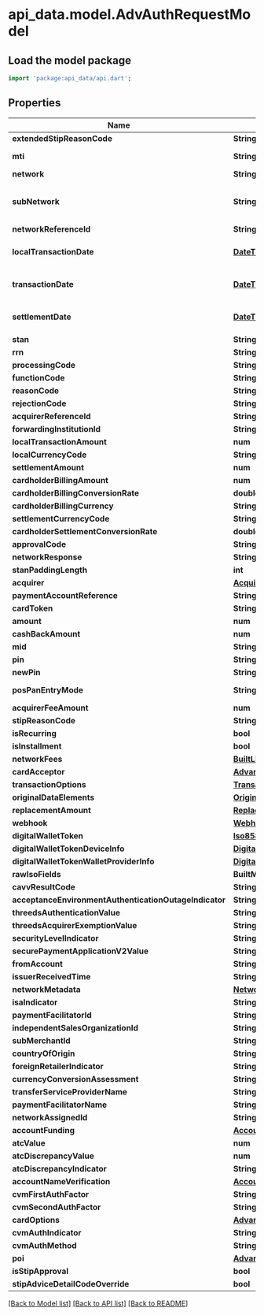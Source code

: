 # api_data.model.AdvAuthRequestModel

## Load the model package
```dart
import 'package:api_data/api.dart';
```

## Properties
Name | Type | Description | Notes
------------ | ------------- | ------------- | -------------
**extendedStipReasonCode** | **String** |  | [optional] 
**mti** | **String** | Default is 0100 | [optional] 
**network** | **String** |  | 
**subNetwork** | **String** | Defaults to VISANET if network is VISA | [optional] 
**networkReferenceId** | **String** |  | [optional] 
**localTransactionDate** | [**DateTime**](DateTime.md) | yyyy-MM-dd, yyyy-MM-ddThh:mm:ssZ | [optional] 
**transactionDate** | [**DateTime**](DateTime.md) | yyyy-MM-dd, yyyy-MM-ddThh:mm:ssZ | [optional] 
**settlementDate** | [**DateTime**](DateTime.md) | yyyy-MM-dd, yyyy-MM-ddThh:mm:ssZ | [optional] 
**stan** | **String** |  | [optional] 
**rrn** | **String** |  | [optional] 
**processingCode** | **String** |  | [optional] 
**functionCode** | **String** |  | [optional] 
**reasonCode** | **String** |  | [optional] 
**rejectionCode** | **String** |  | [optional] 
**acquirerReferenceId** | **String** |  | [optional] 
**forwardingInstitutionId** | **String** |  | [optional] 
**localTransactionAmount** | **num** |  | [optional] 
**localCurrencyCode** | **String** |  | [optional] 
**settlementAmount** | **num** |  | [optional] 
**cardholderBillingAmount** | **num** |  | [optional] 
**cardholderBillingConversionRate** | **double** |  | [optional] 
**cardholderBillingCurrency** | **String** |  | [optional] 
**settlementCurrencyCode** | **String** |  | [optional] 
**cardholderSettlementConversionRate** | **double** |  | [optional] 
**approvalCode** | **String** |  | [optional] 
**networkResponse** | **String** |  | [optional] 
**stanPaddingLength** | **int** |  | [optional] 
**acquirer** | [**Acquirer**](Acquirer.md) |  | [optional] 
**paymentAccountReference** | **String** |  | [optional] 
**cardToken** | **String** |  | 
**amount** | **num** |  | [optional] 
**cashBackAmount** | **num** |  | [optional] 
**mid** | **String** |  | [optional] 
**pin** | **String** |  | [optional] 
**newPin** | **String** |  | [optional] 
**posPanEntryMode** | **String** | Default is MAG_STRIPE | [optional] 
**acquirerFeeAmount** | **num** |  | [optional] 
**stipReasonCode** | **String** |  | [optional] 
**isRecurring** | **bool** | Default is false | [optional] 
**isInstallment** | **bool** | Default is false | [optional] 
**networkFees** | [**BuiltList&lt;NetworkFeeModel&gt;**](NetworkFeeModel.md) |  | [optional] 
**cardAcceptor** | [**AdvancedAuthCardAcceptorModel**](AdvancedAuthCardAcceptorModel.md) |  | [optional] 
**transactionOptions** | [**TransactionOptions**](TransactionOptions.md) |  | [optional] 
**originalDataElements** | [**OriginalDataElements**](OriginalDataElements.md) |  | [optional] 
**replacementAmount** | [**ReplacementAmount**](ReplacementAmount.md) |  | [optional] 
**webhook** | [**Webhook**](Webhook.md) |  | [optional] 
**digitalWalletToken** | [**Iso8583DigitalWalletToken**](Iso8583DigitalWalletToken.md) |  | [optional] 
**digitalWalletTokenDeviceInfo** | [**DigitalWalletTokenDevice**](DigitalWalletTokenDevice.md) |  | [optional] 
**digitalWalletTokenWalletProviderInfo** | [**DigitalWalletTokenWalletProvider**](DigitalWalletTokenWalletProvider.md) |  | [optional] 
**rawIsoFields** | **BuiltMap&lt;String, String&gt;** |  | [optional] 
**cavvResultCode** | **String** |  | [optional] 
**acceptanceEnvironmentAuthenticationOutageIndicator** | **String** |  | [optional] 
**threedsAuthenticationValue** | **String** |  | [optional] 
**threedsAcquirerExemptionValue** | **String** |  | [optional] 
**securityLevelIndicator** | **String** |  | [optional] 
**securePaymentApplicationV2Value** | **String** |  | [optional] 
**fromAccount** | **String** |  | [optional] 
**issuerReceivedTime** | **String** |  | [optional] 
**networkMetadata** | [**NetworkMetadata**](NetworkMetadata.md) |  | [optional] 
**isaIndicator** | **String** |  | [optional] 
**paymentFacilitatorId** | **String** |  | [optional] 
**independentSalesOrganizationId** | **String** |  | [optional] 
**subMerchantId** | **String** |  | [optional] 
**countryOfOrigin** | **String** |  | [optional] 
**foreignRetailerIndicator** | **String** |  | [optional] 
**currencyConversionAssessment** | **String** |  | [optional] 
**transferServiceProviderName** | **String** |  | [optional] 
**paymentFacilitatorName** | **String** |  | [optional] 
**networkAssignedId** | **String** |  | [optional] 
**accountFunding** | [**AccountFundingRequest**](AccountFundingRequest.md) |  | [optional] 
**atcValue** | **num** |  | [optional] 
**atcDiscrepancyValue** | **num** |  | [optional] 
**atcDiscrepancyIndicator** | **String** |  | [optional] 
**accountNameVerification** | [**AccountNameVerificationModel**](AccountNameVerificationModel.md) |  | [optional] 
**cvmFirstAuthFactor** | **String** |  | [optional] 
**cvmSecondAuthFactor** | **String** |  | [optional] 
**cardOptions** | [**AdvancedAuthCardOptions**](AdvancedAuthCardOptions.md) |  | 
**cvmAuthIndicator** | **String** |  | [optional] 
**cvmAuthMethod** | **String** |  | [optional] 
**poi** | [**AdvancedAuthPOI**](AdvancedAuthPOI.md) |  | [optional] 
**isStipApproval** | **bool** |  | [optional] 
**stipAdviceDetailCodeOverride** | **bool** |  | [optional] 

[[Back to Model list]](../README.md#documentation-for-models) [[Back to API list]](../README.md#documentation-for-api-endpoints) [[Back to README]](../README.md)



